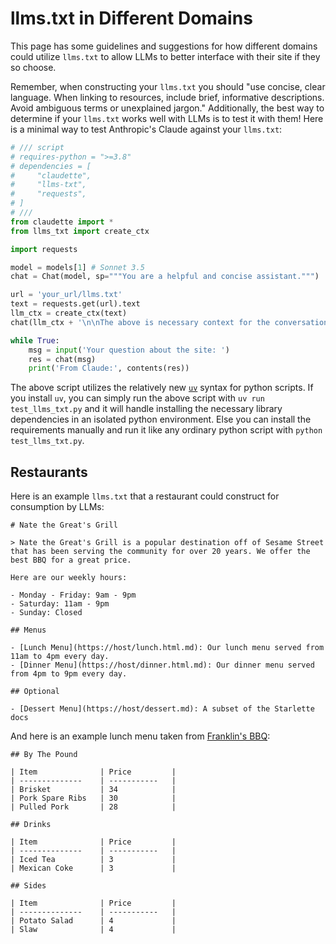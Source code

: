 # llms.txt in Different Domains

This page has some guidelines and suggestions for how different domains could utilize `llms.txt` to allow LLMs to better interface with their site if they so choose.

Remember, when constructing your `llms.txt` you should "use concise, clear language. When linking to resources, include brief, informative descriptions. Avoid ambiguous terms or unexplained jargon." Additionally, the best way to determine if your `llms.txt` works well with LLMs is to test it with them! Here is a minimal way to test Anthropic's Claude against your `llms.txt`:

```python
# /// script
# requires-python = ">=3.8"
# dependencies = [
#     "claudette",
#     "llms-txt",
#     "requests",
# ]
# ///
from claudette import *
from llms_txt import create_ctx

import requests

model = models[1] # Sonnet 3.5
chat = Chat(model, sp="""You are a helpful and concise assistant.""")

url = 'your_url/llms.txt'
text = requests.get(url).text
llm_ctx = create_ctx(text)
chat(llm_ctx + '\n\nThe above is necessary context for the conversation.')

while True:
    msg = input('Your question about the site: ')
    res = chat(msg)
    print('From Claude:', contents(res))
```

The above script utilizes the relatively new [`uv`](https://docs.astral.sh/uv/) syntax for python scripts. If you install `uv`, you can simply run the above script with `uv run test_llms_txt.py` and it will handle installing the necessary library dependencies in an isolated python environment. Else you can install the requirements manually and run it like any ordinary python script with `python test_llms_txt.py`.

## Restaurants

Here is an example `llms.txt` that a restaurant could construct for consumption by LLMs:

```
# Nate the Great's Grill

> Nate the Great's Grill is a popular destination off of Sesame Street that has been serving the community for over 20 years. We offer the best BBQ for a great price.

Here are our weekly hours:

- Monday - Friday: 9am - 9pm
- Saturday: 11am - 9pm
- Sunday: Closed

## Menus

- [Lunch Menu](https://host/lunch.html.md): Our lunch menu served from 11am to 4pm every day.
- [Dinner Menu](https://host/dinner.html.md): Our dinner menu served from 4pm to 9pm every day.

## Optional

- [Dessert Menu](https://host/dessert.md): A subset of the Starlette docs
```

And here is an example lunch menu taken from [Franklin's BBQ](https://franklinbbq.com/menu):

```
## By The Pound

| Item              | Price         |
| --------------    | -----------   |
| Brisket           | 34            |
| Pork Spare Ribs   | 30            |
| Pulled Pork       | 28            |

## Drinks

| Item              | Price         |
| --------------    | -----------   |
| Iced Tea          | 3             |
| Mexican Coke      | 3             |

## Sides

| Item              | Price         |
| --------------    | -----------   |
| Potato Salad      | 4             |
| Slaw              | 4             |
```
